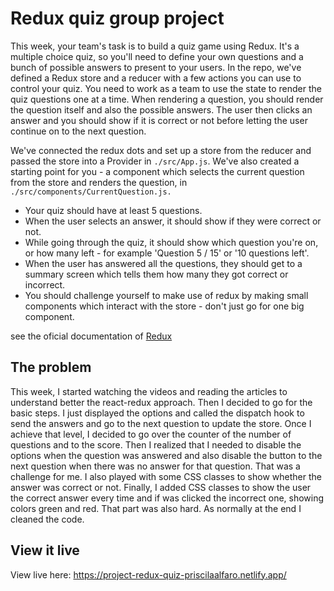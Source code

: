 # Redux quiz group project

This week, your team's task is to build a quiz game using Redux. It's a multiple choice quiz, so you'll need to define your own questions and a bunch of possible answers to present to your users.
In the repo, we've defined a Redux store and a reducer with a few actions you can use to control your quiz. You need to work as a team to use the state to render the quiz questions one at a time. When rendering a question, you should render the question itself and also the possible answers. The user then clicks an answer and you should show if it is correct or not before letting the user continue on to the next question.

We've connected the redux dots and set up a store from the reducer and passed the store into a Provider in `./src/App.js`. We've also created a starting point for you - a component which selects the current question from the store and renders the question, in `./src/components/CurrentQuestion.js.`

- Your quiz should have at least 5 questions.
- When the user selects an answer, it should show if they were correct or not.
- While going through the quiz, it should show which question you're on, or how many left - for example 'Question 5 / 15' or '10 questions left'.
- When the user has answered all the questions, they should get to a summary screen which tells them how many they got correct or incorrect.
- You should challenge yourself to make use of redux by making small components which interact with the store - don't just go for one big component.

see the oficial documentation of [Redux](https://react-redux.js.org/introduction/getting-started)

## The problem

This week, I started watching the videos and reading the articles to understand better the react-redux approach. Then I decided to go for the basic steps. I just displayed the options and called the dispatch hook to send the answers and go to the next question to update the store.
Once I achieve that level, I decided to go over the counter of the number of questions and to the score. Then I realized that I needed to disable the options when the question was answered and also disable the button to the next question when there was no answer for that question. That was a challenge for me. 
I also played with some CSS classes to show whether the answer was correct or not. Finally, I added CSS classes to show the user the correct answer every time and if was clicked the incorrect one, showing colors green and red. That part was also hard.  As normally at the end I cleaned the code.

## View it live

View live here: https://project-redux-quiz-priscilaalfaro.netlify.app/
